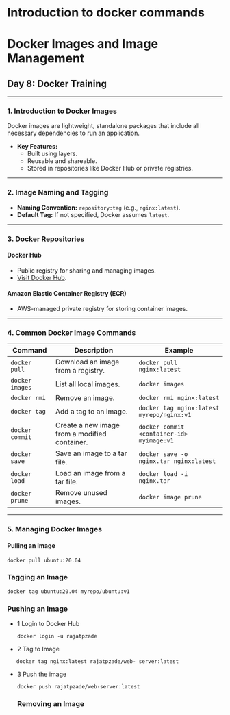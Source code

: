 # Introduction to docker commands
 

# **Docker Images and Image Management**

## **Day 8: Docker Training**

---

### **1. Introduction to Docker Images**
Docker images are lightweight, standalone packages that include all necessary dependencies to run an application. 

- **Key Features:**
  - Built using layers.
  - Reusable and shareable.
  - Stored in repositories like Docker Hub or private registries.

---

### **2. Image Naming and Tagging**
- **Naming Convention:** `repository:tag` (e.g., `nginx:latest`).
- **Default Tag:** If not specified, Docker assumes `latest`.

---

### **3. Docker Repositories**
#### **Docker Hub**
- Public registry for sharing and managing images.
- [Visit Docker Hub](https://hub.docker.com/).

#### **Amazon Elastic Container Registry (ECR)**
- AWS-managed private registry for storing container images.

---

### **4. Common Docker Image Commands**
| **Command**          | **Description**                                                                                  | **Example**                                       |
|-----------------------|--------------------------------------------------------------------------------------------------|--------------------------------------------------|
| `docker pull`         | Download an image from a registry.                                                              | `docker pull nginx:latest`                       |
| `docker images`       | List all local images.                                                                          | `docker images`                                  |
| `docker rmi`          | Remove an image.                                                                                | `docker rmi nginx:latest`                        |
| `docker tag`          | Add a tag to an image.                                                                          | `docker tag nginx:latest myrepo/nginx:v1`        |
| `docker commit`       | Create a new image from a modified container.                                                   | `docker commit <container-id> myimage:v1`        |
| `docker save`         | Save an image to a tar file.                                                                    | `docker save -o nginx.tar nginx:latest`          |
| `docker load`         | Load an image from a tar file.                                                                  | `docker load -i nginx.tar`                       |
| `docker prune`        | Remove unused images.                                                                           | `docker image prune`                             |

---

### **5. Managing Docker Images**

#### **Pulling an Image**
```
docker pull ubuntu:20.04
```

### Tagging an Image

```
docker tag ubuntu:20.04 myrepo/ubuntu:v1
```
### Pushing an Image

- 1 Login to Docker Hub
  ``` 
  docker login -u rajatpzade 
  ```
- 2 Tag to Image
```
   docker tag nginx:latest rajatpzade/web- server:latest
  ```  
- 3 Push the image
  ```
  docker push rajatpzade/web-server:latest 
  ```

  ### Removing an Image

  